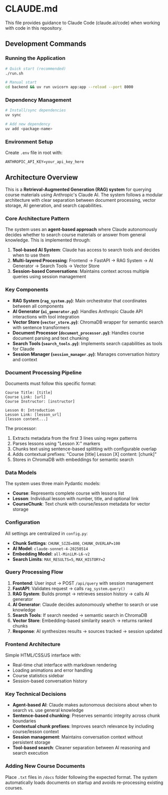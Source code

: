 # CLAUDE.md

This file provides guidance to Claude Code (claude.ai/code) when working with code in this repository.

## Development Commands

### Running the Application
```bash
# Quick start (recommended)
./run.sh

# Manual start
cd backend && uv run uvicorn app:app --reload --port 8000
```

### Dependency Management
```bash
# Install/sync dependencies
uv sync

# Add new dependency
uv add <package-name>
```

### Environment Setup
Create `.env` file in root with:
```
ANTHROPIC_API_KEY=your_api_key_here
```

## Architecture Overview

This is a **Retrieval-Augmented Generation (RAG) system** for querying course materials using Anthropic's Claude AI. The system follows a modular architecture with clear separation between document processing, vector storage, AI generation, and search capabilities.

### Core Architecture Pattern

The system uses an **agent-based approach** where Claude autonomously decides whether to search course materials or answer from general knowledge. This is implemented through:

1. **Tool-based AI System**: Claude has access to search tools and decides when to use them
2. **Multi-layered Processing**: Frontend → FastAPI → RAG System → AI Generator → Search Tools → Vector Store
3. **Session-based Conversations**: Maintains context across multiple queries using session management

### Key Components

- **RAG System (`rag_system.py`)**: Main orchestrator that coordinates between all components
- **AI Generator (`ai_generator.py`)**: Handles Anthropic Claude API interactions with tool integration
- **Vector Store (`vector_store.py`)**: ChromaDB wrapper for semantic search with sentence transformers
- **Document Processor (`document_processor.py`)**: Handles course document parsing and text chunking
- **Search Tools (`search_tools.py`)**: Implements search capabilities as tools for Claude
- **Session Manager (`session_manager.py`)**: Manages conversation history and context

### Document Processing Pipeline

Documents must follow this specific format:
```
Course Title: [title]
Course Link: [url] 
Course Instructor: [instructor]

Lesson 0: Introduction
Lesson Link: [lesson_url]
[lesson content...]
```

The processor:
1. Extracts metadata from the first 3 lines using regex patterns
2. Parses lessons using "Lesson X:" markers
3. Chunks text using sentence-based splitting with configurable overlap
4. Adds contextual prefixes: "Course [title] Lesson [X] content: [chunk]"
5. Stores in ChromaDB with embeddings for semantic search

### Data Models

The system uses three main Pydantic models:
- **Course**: Represents complete course with lessons list
- **Lesson**: Individual lesson with number, title, and optional link
- **CourseChunk**: Text chunk with course/lesson metadata for vector storage

### Configuration

All settings are centralized in `config.py`:
- **Chunk Settings**: `CHUNK_SIZE=800`, `CHUNK_OVERLAP=100`
- **AI Model**: `claude-sonnet-4-20250514`
- **Embedding Model**: `all-MiniLM-L6-v2`
- **Search Limits**: `MAX_RESULTS=5`, `MAX_HISTORY=2`

### Query Processing Flow

1. **Frontend**: User input → POST `/api/query` with session management
2. **FastAPI**: Validates request → calls `rag_system.query()`
3. **RAG System**: Builds prompt → retrieves session history → calls AI generator
4. **AI Generator**: Claude decides autonomously whether to search or use knowledge
5. **Search Tools**: If search needed → semantic search in ChromaDB
6. **Vector Store**: Embedding-based similarity search → returns ranked chunks
7. **Response**: AI synthesizes results → sources tracked → session updated

### Frontend Architecture

Simple HTML/CSS/JS interface with:
- Real-time chat interface with markdown rendering
- Loading animations and error handling
- Course statistics sidebar
- Session-based conversation history

### Key Technical Decisions

- **Agent-based AI**: Claude makes autonomous decisions about when to search vs. use general knowledge
- **Sentence-based chunking**: Preserves semantic integrity across chunk boundaries
- **Contextual chunk prefixes**: Improves search relevance by including course/lesson context
- **Session management**: Maintains conversation context without persistent storage
- **Tool-based search**: Cleaner separation between AI reasoning and search execution

### Adding New Course Documents

Place `.txt` files in `/docs` folder following the expected format. The system automatically loads documents on startup and avoids re-processing existing courses.